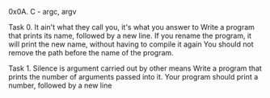 0x0A. C - argc, argv

Task 0. It ain't what they call you, it's what you answer to
Write a program that prints its name, followed by a new line.
	If you rename the program, it will print the new name, without having to compile it again
	You should not remove the path before the name of the program.

Task 1. Silence is argument carried out by other means
Write a program that prints the number of arguments passed into it.
	Your program should print a number, followed by a new line
